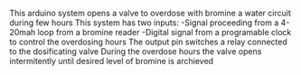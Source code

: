 This arduino system opens a valve to overdose with bromine a water circuit during few hours
This system has two inputs:
  -Signal proceeding from a 4-20mah loop from a bromine reader
  -Digital signal from a programable clock to control the overdosing hours
The output pin switches a relay connected to the dosificating valve
During the overdose hours the valve opens intermitently until desired level of bromine is archieved